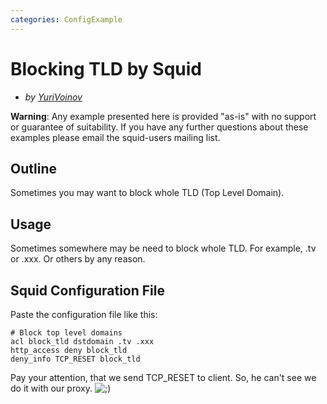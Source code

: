```yaml
---
categories: ConfigExample
---
```

# Blocking TLD by Squid

  - *by
    [YuriVoinov](/YuriVoinov)*

**Warning**: Any example presented here is provided "as-is" with no
support or guarantee of suitability. If you have any further questions
about these examples please email the squid-users mailing list.

## Outline

Sometimes you may want to block whole TLD (Top Level Domain).

## Usage

Sometimes somewhere may be need to block whole TLD. For example, .tv or
.xxx. Or others by any reason.

## Squid Configuration File

Paste the configuration file like this:

    # Block top level domains
    acl block_tld dstdomain .tv .xxx
    http_access deny block_tld
    deny_info TCP_RESET block_tld

Pay your attention, that we send TCP\_RESET to client. So, he can't see
we do it with our proxy.
![;)](https://wiki.squid-cache.org/wiki/squidtheme/img/smile4.png)
